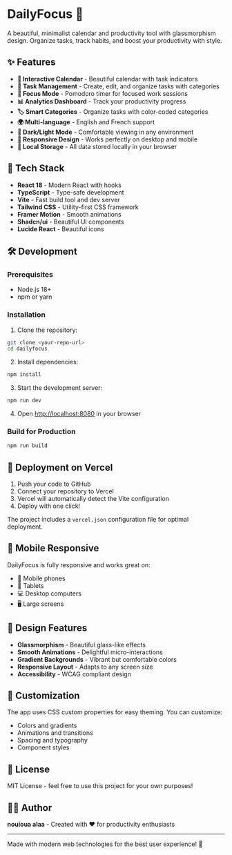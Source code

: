 # DailyFocus 🌟

A beautiful, minimalist calendar and productivity tool with glassmorphism design. Organize tasks, track habits, and boost your productivity with style.

## ✨ Features

- **📅 Interactive Calendar** - Beautiful calendar with task indicators
- **📝 Task Management** - Create, edit, and organize tasks with categories
- **🎯 Focus Mode** - Pomodoro timer for focused work sessions
- **📊 Analytics Dashboard** - Track your productivity progress
- **🏷️ Smart Categories** - Organize tasks with color-coded categories
- **🌍 Multi-language** - English and French support
- **🌙 Dark/Light Mode** - Comfortable viewing in any environment
- **📱 Responsive Design** - Works perfectly on desktop and mobile
- **💾 Local Storage** - All data stored locally in your browser

## 🚀 Tech Stack

- **React 18** - Modern React with hooks
- **TypeScript** - Type-safe development
- **Vite** - Fast build tool and dev server
- **Tailwind CSS** - Utility-first CSS framework
- **Framer Motion** - Smooth animations
- **Shadcn/ui** - Beautiful UI components
- **Lucide React** - Beautiful icons

## 🛠️ Development

### Prerequisites

- Node.js 18+ 
- npm or yarn

### Installation

1. Clone the repository:
```bash
git clone <your-repo-url>
cd dailyfocus
```

2. Install dependencies:
```bash
npm install
```

3. Start the development server:
```bash
npm run dev
```

4. Open [http://localhost:8080](http://localhost:8080) in your browser

### Build for Production

```bash
npm run build
```

## 🚀 Deployment on Vercel

1. Push your code to GitHub
2. Connect your repository to Vercel
3. Vercel will automatically detect the Vite configuration
4. Deploy with one click!

The project includes a `vercel.json` configuration file for optimal deployment.

## 📱 Mobile Responsive

DailyFocus is fully responsive and works great on:
- 📱 Mobile phones
- 📱 Tablets  
- 💻 Desktop computers
- 🖥️ Large screens

## 🎨 Design Features

- **Glassmorphism** - Beautiful glass-like effects
- **Smooth Animations** - Delightful micro-interactions
- **Gradient Backgrounds** - Vibrant but comfortable colors
- **Responsive Layout** - Adapts to any screen size
- **Accessibility** - WCAG compliant design

## 🔧 Customization

The app uses CSS custom properties for easy theming. You can customize:
- Colors and gradients
- Animations and transitions
- Spacing and typography
- Component styles

## 📄 License

MIT License - feel free to use this project for your own purposes!

## 👨‍💻 Author

**nouioua alaa** - Created with ❤️ for productivity enthusiasts

---

Made with modern web technologies for the best user experience! 🚀
